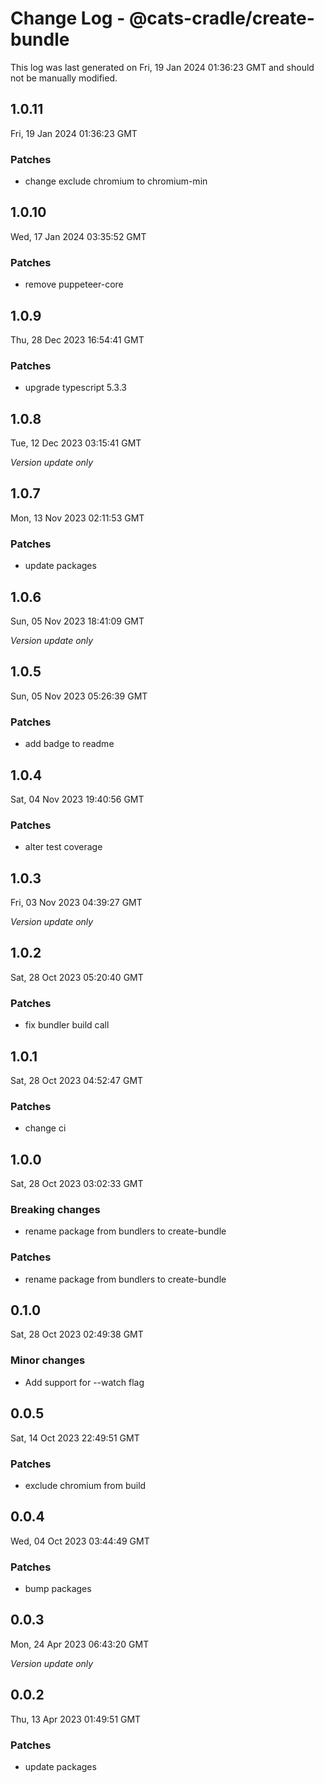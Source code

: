 # Change Log - @cats-cradle/create-bundle

This log was last generated on Fri, 19 Jan 2024 01:36:23 GMT and should not be manually modified.

## 1.0.11
Fri, 19 Jan 2024 01:36:23 GMT

### Patches

- change exclude chromium to chromium-min

## 1.0.10
Wed, 17 Jan 2024 03:35:52 GMT

### Patches

- remove puppeteer-core

## 1.0.9
Thu, 28 Dec 2023 16:54:41 GMT

### Patches

- upgrade typescript 5.3.3

## 1.0.8
Tue, 12 Dec 2023 03:15:41 GMT

_Version update only_

## 1.0.7
Mon, 13 Nov 2023 02:11:53 GMT

### Patches

- update packages

## 1.0.6
Sun, 05 Nov 2023 18:41:09 GMT

_Version update only_

## 1.0.5
Sun, 05 Nov 2023 05:26:39 GMT

### Patches

- add badge to readme

## 1.0.4
Sat, 04 Nov 2023 19:40:56 GMT

### Patches

- alter test coverage

## 1.0.3
Fri, 03 Nov 2023 04:39:27 GMT

_Version update only_

## 1.0.2
Sat, 28 Oct 2023 05:20:40 GMT

### Patches

- fix bundler build call

## 1.0.1
Sat, 28 Oct 2023 04:52:47 GMT

### Patches

- change ci

## 1.0.0
Sat, 28 Oct 2023 03:02:33 GMT

### Breaking changes

- rename package from bundlers to create-bundle

### Patches

- rename package from bundlers to create-bundle

## 0.1.0
Sat, 28 Oct 2023 02:49:38 GMT

### Minor changes

- Add support for --watch flag

## 0.0.5
Sat, 14 Oct 2023 22:49:51 GMT

### Patches

- exclude chromium from build

## 0.0.4
Wed, 04 Oct 2023 03:44:49 GMT

### Patches

- bump packages

## 0.0.3
Mon, 24 Apr 2023 06:43:20 GMT

_Version update only_

## 0.0.2
Thu, 13 Apr 2023 01:49:51 GMT

### Patches

- update packages

